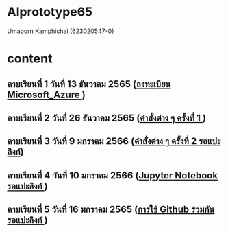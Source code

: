 # AIprototype65
Umaporn Kamphichai (623020547-0)


# content 


## คาบเรียนที่ 1 วันที่ 13 ธันวาคม 2565 ([ลงทะเบียน Microsoft_Azure ](https://github.com/Umaporn19/AIprototype65/blob/main/Lecture%20%E0%B8%A7%E0%B8%B1%E0%B8%99%E0%B8%97%E0%B8%B5%E0%B9%88%2013%20%E0%B8%98%E0%B8%B1%E0%B8%99%E0%B8%A7%E0%B8%B2%E0%B8%84%E0%B8%A1%202565.pdf))

## คาบเรียนที่ 2 วันที่ 26 ธันวาคม 2565 ([คำสั่งต่าง ๆ ครั้งที่ 1 ](https://github.com/Umaporn19/AIprototype65/blob/main/Lecture%20%E0%B8%A7%E0%B8%B1%E0%B8%99%E0%B8%97%E0%B8%B5%E0%B9%88%2026%20%E0%B8%98%E0%B8%B1%E0%B8%99%E0%B8%A7%E0%B8%B2%E0%B8%84%E0%B8%A1%202565.pdf))

## คาบเรียนที่ 3 วันที่ 9 มกราคม 2566 ([คำสั่งต่าง ๆ ครั้งที่ 2 รอแปะลิงก์](รอแปะลิงก์))

## คาบเรียนที่ 4 วันที่ 10 มกราคม 2566 ([Jupyter Notebook รอแปะลิงก์ ](แปะลิงก์))

## คาบเรียนที่ 5 วันที่ 16 มกราคม 2565 ([การใช้ Github ร่วมกัน รอแปะลิงก์ ](แปะลิงก์))
